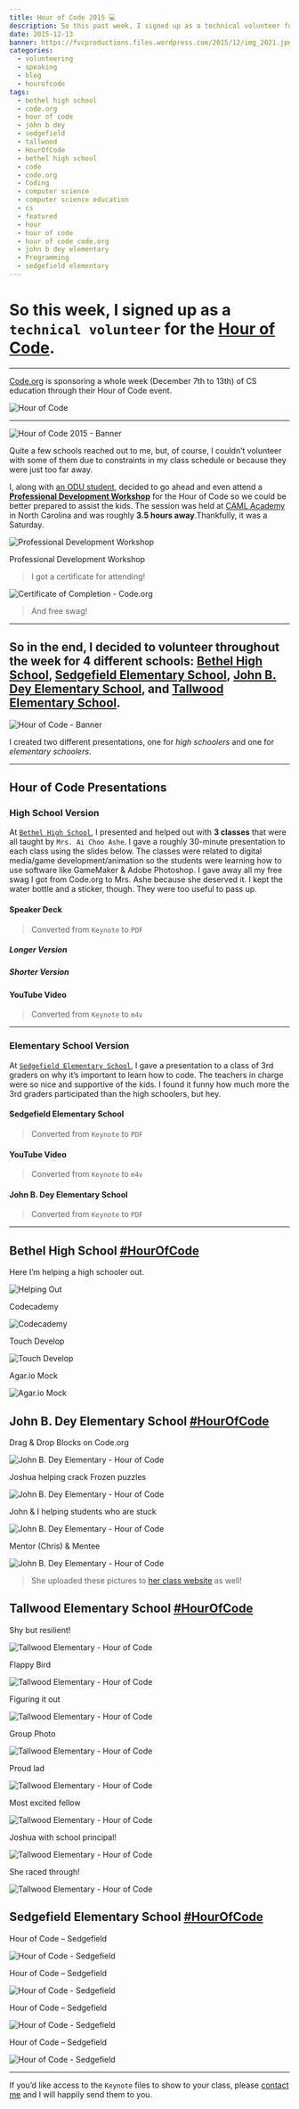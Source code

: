 ```yaml
---
title: Hour of Code 2015 💻️
description: So this past week, I signed up as a technical volunteer for the Hour of Code. Here's how my experience went.
date: 2015-12-13
banner: https://fvcproductions.files.wordpress.com/2015/12/img_2021.jpg
categories:
  - volunteering
  - speaking
  - blog
  - hourofcode
tags:
  - bethel high school
  - code.org
  - hour of code
  - john b dey
  - sedgefield
  - tallwood
  - HourOfCode
  - bethel high school
  - code
  - code.org
  - Coding
  - computer science
  - computer science education
  - cs
  - featured
  - hour
  - hour of code
  - hour of code code.org
  - john b dey elementary
  - Programming
  - sedgefield elementary
---
```


# So this week, I signed up as a `technical volunteer` for the [**Hour of Code**](https://hourofcode.com/us).

---

[Code.org](http://code.org) is sponsoring a whole week (December 7th to 13th) of CS education through their Hour of Code event.

![Hour of Code](https://i.ytimg.com/vi/D2dgYHwrlt4/maxresdefault.jpg)

---

![Hour of Code 2015 - Banner](https://fvcproductions.files.wordpress.com/2015/12/hour-of-code.jpg)

Quite a few schools reached out to me, but, of course, I couldn’t volunteer with some of them due to constraints in my class schedule or because they were just too far away.

I, along with [an ODU student](http://thecbliss.com/), decided to go ahead and even attend a [**Professional Development Workshop**](https://code.org/professional-development-workshops) for the Hour of Code so we could be better prepared to assist the kids. The session was held at [CAML Academy](http://camlacademy.com/) in North Carolina and was roughly **3.5 hours away**.Thankfully, it was a Saturday.

![Professional Development Workshop](https://fvcproductions.files.wordpress.com/2015/12/img_0128.jpg)

Professional Development Workshop

> I got a certificate for attending!

![Certificate of Completion - Code.org](https://fvcproductions.files.wordpress.com/2015/12/certificate.jpg)

> And free swag!

---

## So in the end, I decided to volunteer throughout the week for 4 different schools: [Bethel High School](//bhs.hampton.k12.va.us/), [Sedgefield Elementary School](//sedgefield.nn.k12.va.us/), [John B. Dey Elementary School](//www.deyes.vbschools.com/), and [Tallwood Elementary School](//www.tallwoodes.vbschools.com/).

![Hour of Code - Banner](https://fvcproductions.files.wordpress.com/2015/12/hourofcode1-e1449524689973.jpg)

I created two different presentations, one for _high schoolers_ and one for _elementary schoolers_.

---

## Hour of Code Presentations

### High School Version

At [`Bethel High School`](//bhs.hampton.k12.va.us/), I presented and helped out with **3 classes** that were all taught by `Mrs. Ai Choo Ashe`. I gave a roughly 30-minute presentation to each class using the slides below. The classes were related to digital media/game development/animation so the students were learning how to use software like GameMaker & Adobe Photoshop. I gave away all my free swag I got from Code.org to Mrs. Ashe because she deserved it. I kept the water bottle and a sticker, though. They were too useful to pass up.

#### Speaker Deck

> Converted from `Keynote` to `PDF`

##### Longer Version

##### Shorter Version

#### YouTube Video

> Converted from `Keynote` to `m4v`

---

### Elementary School Version

At [`Sedgefield Elementary School`](//bhs.hampton.k12.va.us/), I gave a presentation to a class of 3rd graders on why it’s important to learn how to code. The teachers in charge were so nice and supportive of the kids. I found it funny how much more the 3rd graders participated than the high schoolers, but hey.

#### Sedgefield Elementary School

> Converted from `Keynote` to `PDF`

#### YouTube Video

> Converted from `Keynote` to `m4v`

#### John B. Dey Elementary School

> Converted from `Keynote` to `PDF`

---

## Bethel High School [#HourOfCode](https://twitter.com/hashtag/hourofcode?lang=en)

Here I’m helping a high schooler out.

![Helping Out](https://fvcproductions.files.wordpress.com/2015/12/img_2671.jpg)

Codecademy

![Codecademy](https://fvcproductions.files.wordpress.com/2015/12/file_007.jpeg)

Touch Develop

![Touch Develop](https://fvcproductions.files.wordpress.com/2015/12/file_008.jpeg)

Agar.io Mock

![Agar.io Mock](https://fvcproductions.files.wordpress.com/2015/12/file_009.jpeg)

## John B. Dey Elementary School [#HourOfCode](https://twitter.com/hashtag/hourofcode?lang=en)

Drag & Drop Blocks on Code.org

![John B. Dey Elementary - Hour of Code](https://fvcproductions.files.wordpress.com/2015/12/img_0977.jpg)

Joshua helping crack Frozen puzzles

![John B. Dey Elementary - Hour of Code](https://fvcproductions.files.wordpress.com/2015/12/img_0973.jpg)

John & I helping students who are stuck

![John B. Dey Elementary - Hour of Code](https://fvcproductions.files.wordpress.com/2015/12/img_0972.jpg)

Mentor (Chris) & Mentee

![John B. Dey Elementary - Hour of Code](https://fvcproductions.files.wordpress.com/2015/12/img_0971.jpg)

> She uploaded these pictures to [her class website](http://www.getspotted.org/projects-and-pictures.html) as well!

## Tallwood Elementary School [#HourOfCode](https://twitter.com/hashtag/hourofcode?lang=en)

Shy but resilient!

![Tallwood Elementary - Hour of Code](https://fvcproductions.files.wordpress.com/2015/12/img_3631.jpg)

Flappy Bird

![Tallwood Elementary - Hour of Code](https://fvcproductions.files.wordpress.com/2015/12/img_3632.jpg)

Figuring it out

![Tallwood Elementary - Hour of Code](https://fvcproductions.files.wordpress.com/2015/12/img_3636.jpg)

Group Photo

![Tallwood Elementary - Hour of Code](https://fvcproductions.files.wordpress.com/2015/12/img_3639.jpg)

Proud lad

![Tallwood Elementary - Hour of Code](https://fvcproductions.files.wordpress.com/2015/12/img_3634.jpg)

Most excited fellow

![Tallwood Elementary - Hour of Code](https://fvcproductions.files.wordpress.com/2015/12/img_3635.jpg)

Joshua with school principal!

![Tallwood Elementary - Hour of Code](https://fvcproductions.files.wordpress.com/2015/12/img_3637.jpg)

She raced through!

![Tallwood Elementary - Hour of Code](https://fvcproductions.files.wordpress.com/2015/12/img_3630.jpg)

## Sedgefield Elementary School [#HourOfCode](https://twitter.com/hashtag/hourofcode?lang=en)

Hour of Code – Sedgefield

![Hour of Code - Sedgefield](https://fvcproductions.files.wordpress.com/2015/12/img_2021-e1500183465332.jpg)

Hour of Code – Sedgefield

![Hour of Code - Sedgefield](https://fvcproductions.files.wordpress.com/2015/12/img_2024.jpg)

Hour of Code – Sedgefield

![Hour of Code - Sedgefield](https://fvcproductions.files.wordpress.com/2015/12/img_2023.jpg)

Hour of Code – Sedgefield

![Hour of Code - Sedgefield](https://fvcproductions.files.wordpress.com/2015/12/img_2032.jpg)

---

If you’d like access to the `Keynote` files to show to your class, please [contact me](http://fvcproductions.com/contact/) and I will happily send them to you.

